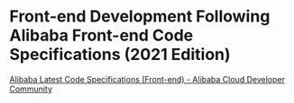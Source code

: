 # Front-end Development Following Alibaba Front-end Code Specifications (2021 Edition)

[Alibaba Latest Code Specifications (Front-end) - Alibaba Cloud Developer Community](https://developer.aliyun.com/community/topic/?spm=a2c6h.13651365.0.0.5d3d34b3d34b34b34b34&topicId=286)
